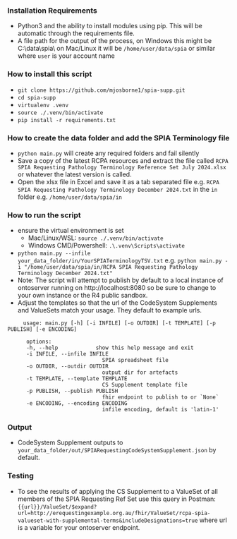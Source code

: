 ### Installation Requirements
- Python3 and the ability to install modules using pip. This will be automatic through the requirements file.
- A file path for the output of the process, on Windows this might be C:\data\spia\ 
  on Mac/Linux it will be `/home/user/data/spia` or similar where `user` is your account name


### How to install this script 
   * `git clone https://github.com/mjosborne1/spia-supp.git`
   * `cd spia-supp`
   * `virtualenv .venv`
   * `source ./.venv/bin/activate`
   * `pip install -r requirements.txt`

### How to create the data folder and add the SPIA Terminology file
   * `python main.py` will create any required folders and fail silently
   * Save a copy of the latest RCPA resources and extract the file called `RCPA SPIA Requesting Pathology Terminology Reference Set July 2024.xlsx` or whatever the latest version is called.
   * Open the xlsx file in Excel and save it as a tab separated file e.g. `RCPA SPIA Requesting Pathology Terminology December 2024.txt`  in the `in` folder e.g. `/home/user/data/spia/in`


### How to run the script   
   * ensure the virtual environment is set
      * Mac/Linux/WSL: `source ./.venv/bin/activate`
      * Windows CMD/Powershell: `.\.venv\Scripts\activate`
   * `python main.py --infile your_data_folder/in/YourSPIATerminologyTSV.txt` 
      e.g. `python main.py -i "/home/user/data/spia/in/RCPA SPIA Requesting Pathology Terminology December 2024.txt"` 
   * Note: The script will attempt to publish by default to a local instance of ontoserver running on http://localhost:8080 so be sure to change to your own instance or the R4 public sandbox.
   * Adjust the templates so that the url of the CodeSystem Supplements and ValueSets match your usage. They default to example urls.     
   ```
        usage: main.py [-h] [-i INFILE] [-o OUTDIR] [-t TEMPLATE] [-p PUBLISH] [-e ENCODING]

         options:
         -h, --help            show this help message and exit
         -i INFILE, --infile INFILE
                                 SPIA spreadsheet file
         -o OUTDIR, --outdir OUTDIR
                                 output dir for artefacts
         -t TEMPLATE, --template TEMPLATE
                                 CS Supplement template file
         -p PUBLISH, --publish PUBLISH
                                 fhir endpoint to publish to or `None`
         -e ENCODING, --encoding ENCODING
                                 infile encoding, default is 'latin-1'
   ```    

### Output
   * CodeSystem Supplement outputs to `your_data_folder/out/SPIARequestingCodeSystemSupplement.json` by default.

### Testing
   * To see the results of applying the CS Supplement to a ValueSet of all members of the SPIA Requesting Ref Set use this query in Postman:  `{{url}}/ValueSet/$expand?url=http://erequestingexample.org.au/fhir/ValueSet/rcpa-spia-valueset-with-supplemental-terms&includeDesignations=true` where url is a variable for your ontoserver endpoint.